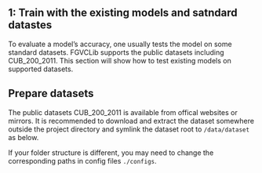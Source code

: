 ## 1: Train with the existing models and satndard datastes

To evaluate a model’s accuracy, one usually tests the model on some standard datasets. FGVCLib supports the public datasets including CUB_200_2011. This section will show how to test existing models on supported datasets.

## Prepare datasets

The public datasets CUB_200_2011 is available from offical websites or mirrors. It is recommended to download and extract the dataset somewhere outside the project directory and symlink the dataset root to `/data/dataset` as below. 

If your folder structure is different, you may need to change the corresponding paths in config files `./configs`.



